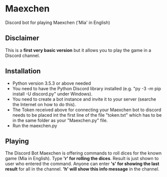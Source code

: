 # Maexchen
Discord bot for playing Maexchen ('Mia' in English)

## Disclaimer
This is a **first very basic version** but it allows you to play the game in a Discord channel.

## Installation
* Python version 3.5.3 or above needed
* You need to have the Python Discord library installed (e.g. "py -3 -m pip install -U discord.py" under Windows).
* You need to create a bot instance and invite it to your server (searche the Internet on how to do this).  
* The Token received above for connecting your Maexchen bot to discord needs to be placed int the first line 
  of the file "token.txt" which has to be in the same folder as your "Maexchen.py" file.
* Run the maexchen.py

## Playing
The Discord Bot Maexchen is offering commands to roll dices for the known game (Mia in English).
Type **'r'  for rolling the dices**. Result is just shown to user who entered the command.
Anyone can enter **'s' for showing the last result** for all in the channel.
**'h' will show this info message** in the channel.
